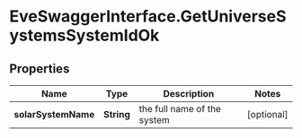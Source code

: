 # EveSwaggerInterface.GetUniverseSystemsSystemIdOk

## Properties
Name | Type | Description | Notes
------------ | ------------- | ------------- | -------------
**solarSystemName** | **String** | the full name of the system | [optional] 


